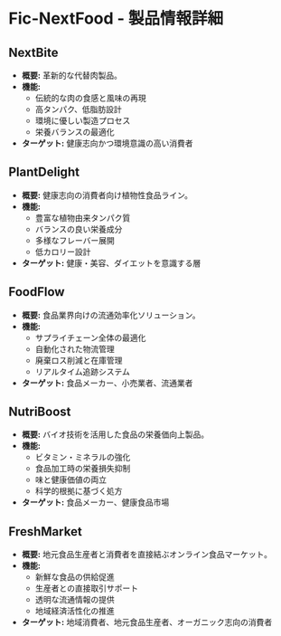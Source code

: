 # Fic-NextFood - 製品情報詳細

## NextBite

- **概要:** 革新的な代替肉製品。
- **機能:**
  - 伝統的な肉の食感と風味の再現
  - 高タンパク、低脂肪設計
  - 環境に優しい製造プロセス
  - 栄養バランスの最適化
- **ターゲット:** 健康志向かつ環境意識の高い消費者

## PlantDelight

- **概要:** 健康志向の消費者向け植物性食品ライン。
- **機能:**
  - 豊富な植物由来タンパク質
  - バランスの良い栄養成分
  - 多様なフレーバー展開
  - 低カロリー設計
- **ターゲット:** 健康・美容、ダイエットを意識する層

## FoodFlow

- **概要:** 食品業界向けの流通効率化ソリューション。
- **機能:**
  - サプライチェーン全体の最適化
  - 自動化された物流管理
  - 廃棄ロス削減と在庫管理
  - リアルタイム追跡システム
- **ターゲット:** 食品メーカー、小売業者、流通業者

## NutriBoost

- **概要:** バイオ技術を活用した食品の栄養価向上製品。
- **機能:**
  - ビタミン・ミネラルの強化
  - 食品加工時の栄養損失抑制
  - 味と健康価値の両立
  - 科学的根拠に基づく処方
- **ターゲット:** 食品メーカー、健康食品市場

## FreshMarket

- **概要:** 地元食品生産者と消費者を直接結ぶオンライン食品マーケット。
- **機能:**
  - 新鮮な食品の供給促進
  - 生産者との直接取引サポート
  - 透明な流通情報の提供
  - 地域経済活性化の推進
- **ターゲット:** 地域消費者、地元食品生産者、オーガニック志向の消費者
